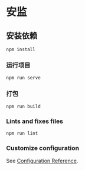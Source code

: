  
# 安监

## 安装依赖
 
```
npm install
```
 
### 运行项目
 
```
npm run serve
```
 
### 打包
 
```
npm run build
```

### Lints and fixes files
```
npm run lint
```

### Customize configuration
See [Configuration Reference](https://cli.vuejs.org/config/).
